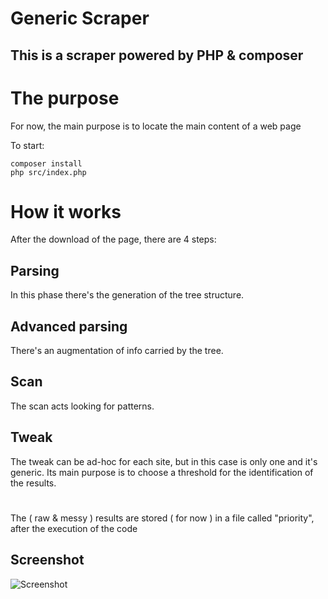 # Generic Scraper

## This is a scraper powered by PHP & composer

# The purpose

For now, the main purpose is to locate the main content of a web page


To start:
```shell
composer install
php src/index.php
```


# How it works

After the download of the page, there are 4 steps:

## Parsing

In this phase there's the generation of the tree structure.

## Advanced parsing

There's an augmentation of info carried by the tree.

## Scan

The scan acts looking for patterns.

## Tweak

The tweak can be ad-hoc for each site, but in this case is only one and it's generic.
Its main purpose is to choose a threshold for the identification of the results.

#

The ( raw & messy ) results are stored ( for now ) in a file called "priority", after the execution of the code

## Screenshot

![Screenshot](https://dl.dropboxusercontent.com/u/39582350/first-dev-result.png)

